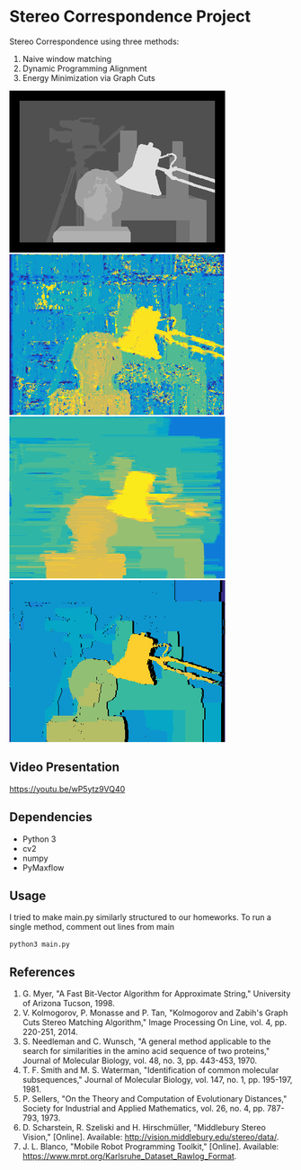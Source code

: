 # Stereo Correspondence Project

Stereo Correspondence using three methods:
1. Naive window matching
2. Dynamic Programming Alignment
3. Energy Minimization via Graph Cuts

 ![GT](./input/groundtruth.png)    ![GT](./output/window_matching.png)  
 ![GT](./output/dynamic_programming.png)    ![GT](./output/graph_cuts.png)  

## Video Presentation 
https://youtu.be/wP5ytz9VQ40

## Dependencies
* Python 3
* cv2
* numpy
* PyMaxflow

## Usage
I tried to make main.py similarly structured to our homeworks. To run a single method, comment out lines from main
```
python3 main.py
```

## References
1. G. Myer, "A Fast Bit-Vector Algorithm for Approximate String," University of Arizona Tucson, 1998. 
2. V. Kolmogorov, P. Monasse and P. Tan, "Kolmogorov and Zabih's Graph Cuts Stereo Matching Algorithm," Image Processing On Line, vol. 4, pp. 220-251, 2014. 
3. S. Needleman and C. Wunsch, "A general method applicable to the search for similarities in the amino acid sequence of two proteins," Journal of Molecular Biology, vol. 48, no. 3, pp. 443-453, 1970. 
4. T. F. Smith and M. S. Waterman, "Identification of common molecular subsequences," Journal of Molecular Biology, vol. 147, no. 1, pp. 195-197, 1981. 
5. P. Sellers, "On the Theory and Computation of Evolutionary Distances," Society for Industrial and Applied Mathematics, vol. 26, no. 4, pp. 787-793, 1973. 
6. D. Scharstein, R. Szeliski and H. Hirschmüller, "Middlebury Stereo Vision," [Online]. Available: http://vision.middlebury.edu/stereo/data/.
7. J. L. Blanco, "Mobile Robot Programming Toolkit," [Online]. Available: https://www.mrpt.org/Karlsruhe_Dataset_Rawlog_Format.
